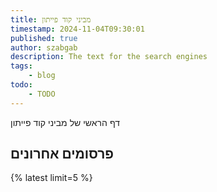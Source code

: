 ```yaml
---
title: מביני קוד פייתון
timestamp: 2024-11-04T09:30:01
published: true
author: szabgab
description: The text for the search engines
tags:
    - blog
todo:
    - TODO
---
```


דף הראשי של מביני קוד פייתון

## פרסומים אחרונים

{% latest limit=5 %}
